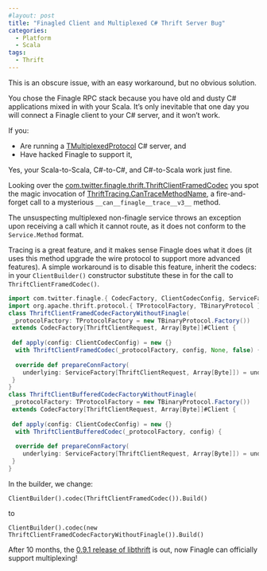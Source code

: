 ```yaml
---
#layout: post
title: "Finagled Client and Multiplexed C# Thrift Server Bug"
categories:
  - Platform
  - Scala
tags:
  - Thrift
---
```


This is an obscure issue, with an easy workaround, but no obvious solution.

You chose the Finagle RPC stack because you have old and dusty C# applications mixed in with your Scala. It’s only
inevitable that one day you will connect a Finagle client to your C# server, and it won’t work.

If you:

- Are running
  a [TMultiplexedProtocol](https://github.com/apache/thrift/blob/master/lib/csharp/src/Protocol/TMultiplexedProtocol.cs)
  C# server, and
- Have hacked Finagle to support it,

Yes, your Scala-to-Scala, C#-to-C#, and C#-to-Scala work just fine.

Looking over
the [com.twitter.finagle.thrift.ThriftClientFramedCodec](https://github.com/twitter/finagle/blob/master/finagle-thrift/src/main/scala/com/twitter/finagle/thrift/ThriftClientFramedCodec.scala)
you spot the magic invocation
of [ThriftTracing.CanTraceMethodName](https://github.com/twitter/finagle/blob/master/finagle-thrift/src/main/scala/com/twitter/finagle/thrift/ThriftTracing.scala),
a fire-and-forget call to a mysterious `__can__finagle__trace__v3__` method.

The unsuspecting multiplexed non-finagle service throws an exception upon receiving a call which it cannot route, as it
does not conform to the `Service.Method` format.

Tracing is a great feature, and it makes sense Finagle does what it does (it uses this method upgrade the wire protocol
to support more advanced features). A simple workaround is to disable this feature, inherit the codecs: in
your `ClientBuilder()` constructor substitute these in for the call to `ThriftClientFramedCodec()`.

```scala
import com.twitter.finagle.{ CodecFactory, ClientCodecConfig, ServiceFactory }
import org.apache.thrift.protocol.{ TProtocolFactory, TBinaryProtocol }
class ThriftClientFramedCodecFactoryWithoutFinagle(
 _protocolFactory: TProtocolFactory = new TBinaryProtocol.Factory())
 extends CodecFactory[ThriftClientRequest, Array[Byte]]#Client {
 
 def apply(config: ClientCodecConfig) = new {} 
  with ThriftClientFramedCodec(_protocolFactory, config, None, false) {
 
  override def prepareConnFactory(
    underlying: ServiceFactory[ThriftClientRequest, Array[Byte]]) = underlying
 }
}
class ThriftClientBufferedCodecFactoryWithoutFinagle(
 _protocolFactory: TProtocolFactory = new TBinaryProtocol.Factory())
 extends CodecFactory[ThriftClientRequest, Array[Byte]]#Client {
 
 def apply(config: ClientCodecConfig) = new {} 
  with ThriftClientBufferedCodec(_protocolFactory, config) {
 
  override def prepareConnFactory(
    underlying: ServiceFactory[ThriftClientRequest, Array[Byte]]) = underlying
 }
}
```

In the builder, we change:

```
ClientBuilder().codec(ThriftClientFramedCodec()).Build()
```

to

```
ClientBuilder().codec(new ThriftClientFramedCodecFactoryWithoutFinagle()).Build()
```

After 10 months,
the [0.9.1 release of libthrift](https://search.maven.org/search?q=g:org.apache.thrift%20AND%20a:libthrift) is out, now
Finagle can officially support multiplexing!
